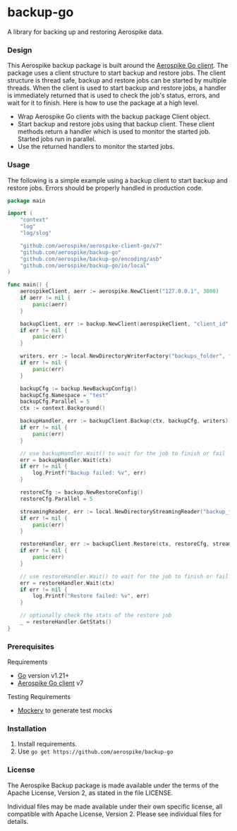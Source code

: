 # backup-go

A library for backing up and restoring Aerospike data.

### Design

This Aerospike backup package is built around the [Aerospike Go client](https://github.com/aerospike/aerospike-client-go). The package uses a client structure to start backup and restore jobs. The client structure is thread safe, backup and restore jobs can be started by multiple threads. When the client is used to start backup and restore jobs, a handler is immediately returned that is used to check the job's status, errors, and wait for it to finish. Here is how to use the package at a high level.

- Wrap Aerospike Go clients with the backup package Client object.
- Start backup and restore jobs using that backup client. These client methods return a handler which is used to monitor the started job. Started jobs run in parallel.
- Use the returned handlers to monitor the started jobs.

### Usage

The following is a simple example using a backup client to start backup and restore jobs. Errors should be properly handled in production code.

```Go
package main

import (
	"context"
	"log"
	"log/slog"

	"github.com/aerospike/aerospike-client-go/v7"
	"github.com/aerospike/backup-go"
	"github.com/aerospike/backup-go/encoding/asb"
	"github.com/aerospike/backup-go/io/local"
)

func main() {
	aerospikeClient, aerr := aerospike.NewClient("127.0.0.1", 3000)
	if aerr != nil {
		panic(aerr)
	}

	backupClient, err := backup.NewClient(aerospikeClient, "client_id", slog.Default())
	if err != nil {
		panic(err)
	}

	writers, err := local.NewDirectoryWriterFactory("backups_folder", false)
	if err != nil {
		panic(err)
	}

	backupCfg := backup.NewBackupConfig()
	backupCfg.Namespace = "test"
	backupCfg.Parallel = 5
	ctx := context.Background()

	backupHandler, err := backupClient.Backup(ctx, backupCfg, writers)
	if err != nil {
		panic(err)
	}

	// use backupHandler.Wait() to wait for the job to finish or fail
	err = backupHandler.Wait(ctx)
	if err != nil {
		log.Printf("Backup failed: %v", err)
	}

	restoreCfg := backup.NewRestoreConfig()
	restoreCfg.Parallel = 5

	streamingReader, err := local.NewDirectoryStreamingReader("backup_folder", asb.NewASBDecoderFactory())
	if err != nil {
		panic(err)
	}

	restoreHandler, err := backupClient.Restore(ctx, restoreCfg, streamingReader)
	if err != nil {
		panic(err)
	}

	// use restoreHandler.Wait() to wait for the job to finish or fail
	err = restoreHandler.Wait(ctx)
	if err != nil {
		log.Printf("Restore failed: %v", err)
	}

	// optionally check the stats of the restore job
	_ = restoreHandler.GetStats()
}
```

### Prerequisites

Requirements

- [Go](https://go.dev/) version v1.21+
- [Aerospike Go client](https://github.com/aerospike/aerospike-client-go) v7

Testing Requirements

- [Mockery](https://github.com/vektra/mockery) to generate test mocks

### Installation

1. Install requirements.
2. Use `go get https://github.com/aerospike/backup-go`

### License

The Aerospike Backup package is made available under the terms of the Apache License, Version 2, as stated in the file LICENSE.

Individual files may be made available under their own specific license, all compatible with Apache License, Version 2. Please see individual files for details.
